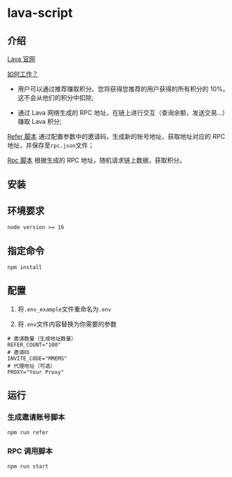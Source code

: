 # lava-script

## 介绍

[Lava 官网](https://points.lavanet.xyz/)

[如何工作？](https://www.lavanet.xyz/blog/introducing-magma-points?utm_source=dashboard&utm_medium=referral&utm_campaign=magma)

- 用户可以通过推荐赚取积分。您将获得您推荐的用户获得的所有积分的 10%。这不会从他们的积分中扣除;

- 通过 Lava 网络生成的 RPC 地址，在链上进行交互（查询余额，发送交易...）赚取 Lava 积分;

[Refer 脚本](./src/refer.js) 通过配置参数中的邀请码，生成新的账号地址，获取地址对应的 RPC 地址，并保存至`rpc.json`文件；

[Rpc 脚本]('./src/index.js') 根据生成的 RPC 地址，随机请求链上数据，获取积分。

## 安装

## 环境要求

```
node version >= 16
```

## 指定命令

```shell
npm install
```

## 配置

1. 将`.env_example`文件重命名为`.env`

2. 将`.env`文件内容替换为你需要的参数

```shell
# 邀请数量（生成地址数量）
REFER_COUNT="100"
# 邀请码
INVITE_CODE="MMEMS"
# 代理地址（可选）
PROXY="Your Proxy"
```

## 运行

### 生成邀请账号脚本

```shell
npm run refer
```

### RPC 调用脚本

```
npm run start
```
